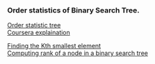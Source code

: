 ### Order statistics of Binary Search Tree.  

[Order statistic tree](https://en.wikipedia.org/wiki/Order_statistic_tree)  
[Coursera explaination](https://www.coursera.org/learn/data-structures/lecture/DWPyG/applications)  

[Finding the Kth smallest element](https://www.geeksforgeeks.org/find-k-th-smallest-element-in-bst-order-statistics-in-bst/)  
[Computing rank of a node in a binary search tree](https://stackoverflow.com/questions/26080924/computing-rank-of-a-node-in-a-binary-search-tree)
